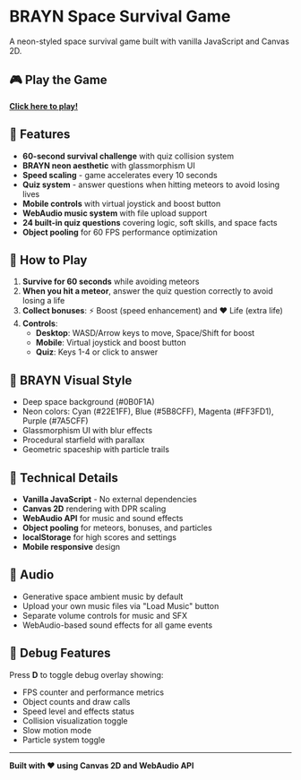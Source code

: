 # BRAYN Space Survival Game

A neon-styled space survival game built with vanilla JavaScript and Canvas 2D.

## 🎮 Play the Game

**[Click here to play!](https://pm-in-code.github.io/space-runner/)**

## 🚀 Features

- **60-second survival challenge** with quiz collision system
- **BRAYN neon aesthetic** with glassmorphism UI
- **Speed scaling** - game accelerates every 10 seconds
- **Quiz system** - answer questions when hitting meteors to avoid losing lives
- **Mobile controls** with virtual joystick and boost button
- **WebAudio music system** with file upload support
- **24 built-in quiz questions** covering logic, soft skills, and space facts
- **Object pooling** for 60 FPS performance optimization

## 🎯 How to Play

1. **Survive for 60 seconds** while avoiding meteors
2. **When you hit a meteor**, answer the quiz question correctly to avoid losing a life
3. **Collect bonuses**: ⚡ Boost (speed enhancement) and ♥ Life (extra life)
4. **Controls**:
   - **Desktop**: WASD/Arrow keys to move, Space/Shift for boost
   - **Mobile**: Virtual joystick and boost button
   - **Quiz**: Keys 1-4 or click to answer

## 🎨 BRAYN Visual Style

- Deep space background (#0B0F1A)
- Neon colors: Cyan (#22E1FF), Blue (#5B8CFF), Magenta (#FF3FD1), Purple (#7A5CFF)
- Glassmorphism UI with blur effects
- Procedural starfield with parallax
- Geometric spaceship with particle trails

## 🔧 Technical Details

- **Vanilla JavaScript** - No external dependencies
- **Canvas 2D** rendering with DPR scaling
- **WebAudio API** for music and sound effects
- **Object pooling** for meteors, bonuses, and particles
- **localStorage** for high scores and settings
- **Mobile responsive** design

## 🎵 Audio

- Generative space ambient music by default
- Upload your own music files via "Load Music" button
- Separate volume controls for music and SFX
- WebAudio-based sound effects for all game events

## 🐛 Debug Features

Press **D** to toggle debug overlay showing:
- FPS counter and performance metrics
- Object counts and draw calls
- Speed level and effects status
- Collision visualization toggle
- Slow motion mode
- Particle system toggle

---

**Built with ❤️ using Canvas 2D and WebAudio API**
